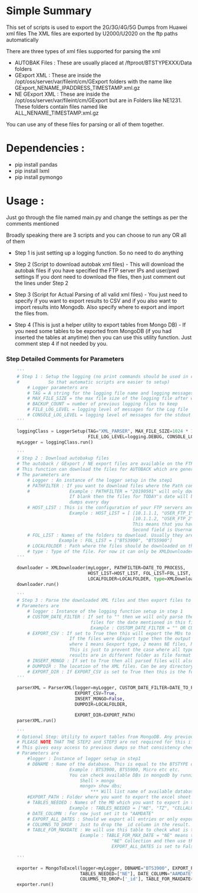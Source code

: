 # Simple Summary
This set of scripts is used to export the 2G/3G/4G/5G Dumps from Huawei xml files
The XML files are exported by U2000/U2020 on the ftp paths automatically

There are three types of xml files supported for parsing the xml
- AUTOBAK Files : These are usually placed at /ftproot/BTSTYPEXXX/Data folders
- GExport XML : These are inside the /opt/oss/server/var/fileint/cm/GExport folders with the name like GExport_NENAME_IPADDRESS_TIMESTAMP.xml.gz
- NE GExport XML : These are inside the /opt/oss/server/var/fileint/cm/GExport but are in Folders like NE1231. These folders contain files named like ALL_NENAME_TIMESTAMP.xml.gz

You can use any of these files for parsing or all of them together.

# Dependencies : 

* pip install pandas
* pip install lxml
* pip install pymongo

# Usage :
Just go through the file named main.py and change the settings as per the comments mentioned

Broadly speaking there are 3 scripts and you can choose to run any OR all of them
* Step 1 is just setting up a logging function. So no need to do anything

* Step 2 (Script to download autobak xml files) - This will download the autobak files if you have specified the FTP server IPs and user/pwd settings
If you dont need to download the files, then just comment out the lines under Step 2

* Step 3 (Script for Actual Parsing of all valid xml files) - You just need to specify if you want to export results to CSV and if you also want to import results into Mongodb. Also specify where to export and import the files from.

* Step 4 (This is just a helper utility to export tables from Mongo DB) - If you need some tables to be exported from MongoDB (if you had inserted the tables at anytime) then you can use this utility function. Just comment step 4 if not needed by you.

### Step Detailed Comments for Parameters

```python
    '''
    # Step 1 : Setup the logging (no print commands should be used in code.
    #           So that automatic scripts are easier to setup)
        # Logger parameters are 
        # TAG = A string for the logging file name and logging messages
        # MAX_FILE_SIZE = the max file size of the logging file after which it will be rotated
        # BACKUP_COUNT = number of previous logging files to keep
        # FILE_LOG_LEVEL = logging level of messages for the Log file
        # CONSOLE_LOG_LEVEL = logging level of messages for the stdout (CLI/Console)
    '''

    loggingClass = LoggerSetup(TAG="XML_PARSER", MAX_FILE_SIZE=1024 * 1024 * 20, BACKUP_COUNT=20,
                               FILE_LOG_LEVEL=logging.DEBUG, CONSOLE_LOG_LEVEL=logging.DEBUG)
    myLogger = loggingClass.run()

    '''
    # Step 2 : Download autobakup files
    # The autoback / GExport / NE export files are available on the FTP of U2020/U2000 servers.
    # This function can download the files for AUTOBACK which are generally available inside /ftproot/ folder
    # The parameters are
        # Logger : An instance of the logger setup in the step1
        # PATHFILTER : If you want to download files where the Path contains a specified string only then use this
        #               Example : PATHFILTER = "20190501" will only download files if the path contains this date
                        If blank then the files for TODAY's date will be downloaded only. This gives you the latest 
                        dumps every day
        # HOST_LIST : This is the configuration of your FTP servers and their username / passwords
                        Example : HOST_LIST = [ [10.1.1.1, "USER_FTP_1", "PWD_FTP_1"] ,
                                                [10.1.1.2, "USER_FTP_2", "PWD_FTP_2"] ]
                                                This means that you have configured two ftp servers (two U2020 export paths)
                                                Second field is Username and third is the password for that FTP server
        # FOL_LIST : Names of the folders to download. Usually they are similar to BTS3900, BTS5900, DBS3900 etc.
                    Example : FOL_LIST = ["BTS3900", "BTS5900"]
        # LOCALFOLDER : Path where the files should be downloaded on the local machine
        # type : Type of the file. For now it can only be XMLDownloader.AUTOBAK. Later versions should support GExport files
    '''

    downloader = XMLDownloader(myLogger, PATHFILTER=DATE_TO_PROCESS,
                               HOST_LIST=HOST_LIST, FOL_LIST=FOL_LIST,
                               LOCALFOLDER=LOCALFOLDER, type=XMLDownloader.AUTOBAK)
    downloader.run()

    '''
    # Step 3 : Parse the downloaded XML files and then export files to CSV or Import them to MongoDB or both
    # Parameters are 
        # logger : Instance of the logging function setup in step 1
        # CUSTOM_DATE_FILTER : If set to "" then we will only parse the files with today's date, else we will process
                                files for the date mentioned in this filter. 
                                Example : CUSTOM_DATE_FILTER = "" OR CUSTOM_DATE_FILTER = "20190522"
        # EXPORT_CSV : If set to True then this will export the MOs to CSV files
                        If the files were GExport type then the output folder will have name like 1-BTS3900
                        where 1 means Gexport type, 2 means NE files, No number means AUTOBAK files
                        This is just to prevent the case where all types of files for same Site are processed so that 
                        results are in different folder as file format are different for Gexport and autobak
        # INSERT_MONGO : If set to True then all parsed files will also be imported to Mongo DB
        # DUMPDIR : The location of the XML files. Can be any directory and we will search the subdirectories
        # EXPORT_DIR : If EXPORT_CSV is set to True then this is the folder where we should export the files
    '''

    parserXML = ParserXML(logger=myLogger, CUSTOM_DATE_FILTER=DATE_TO_PROCESS,
                          EXPORT_CSV=True,
                          INSERT_MONGO=False,
                          DUMPDIR=LOCALFOLDER,

                          EXPORT_DIR=EXPORT_PATH)
    parserXML.run()

    '''
    # Optional Step: Utility to export tables from MongoDB. Any previous tables can be exported as Excel file
    # PLEASE NOTE THAT THE STEP2 and STEP3 are not required for this if the dumps are already in MongoDB
    # This gives easy access to previous dumps so that consistency checks / change audits can be performed
    # Parameters are
        #logger : Instance of logger setup in step1
        # DBNAME : Name of the database. This is equal to the BTSTYPE of the files processed
                        Example : BTS3900, BTS5900, Micro etc etc. 
                        You can check available DBs in mongodb by running a shell with Mongo in its path
                            Shell > mongo
                            mongo> show dbs;
                                *** Will list name of available databases
        #EXPORT_PATH : Folder where you want to export the excel sheet
        # TABLES_NEEDED : Names of the MO which you want to export in this excel. 
                        Example : TABLES_NEEDED = ["NE", "TZ", "CELLALGOSWITCH"]
        # DATE_COLUMN : For now just set it to "AAMDATE"
        # EXPORT_ALL_DATES : Should we export all entries or only export the latest dump
        # COLUMNS_TO_DROP : Just to drop the _id column in the result. Should not impact anything
        # TABLE_FOR_MAXDATE : We will use this table to check what is the Latest dump available for the Site
                            Example : TABLE_FOR_MAX_DATE = "NE" means that we will query the latest date available in
                                        "NE" Collection and then use that date to generate the output if 
                                        EXPORT_ALL_DATES is set to False. 
    
    '''

    exporter = MongoToExcel(logger=myLogger, DBNAME="BTS3900", EXPORT_PATH=EXPORT_PATH,
                            TABLES_NEEDED=["NE"], DATE_COLUMN="AAMDATE", EXPORT_ALL_DATES=False,
                            COLUMNS_TO_DROP=['_id'], TABLE_FOR_MAXDATE="NE")
    exporter.run()
```
